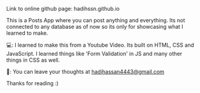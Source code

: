 Link to online github page: hadihssn.github.io

This is a Posts App where you can post anything and everything. Its not connected to any database as of now so its only for showcasing what I learned to make.

💻: I learned to make this from a Youtube Video. Its built on HTML, CSS and JavaScript. I learned things like 'Form Validation' in JS and many other things in CSS as well.

📧: You can leave your thoughts at hadihassan4443@gmail.com

Thanks for reading :)
